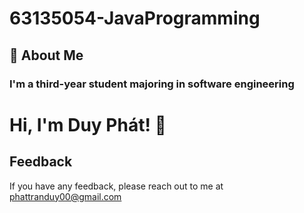# 63135054-JavaProgramming

## 🚀 About Me

### I'm a third-year student majoring in software engineering

# Hi, I'm Duy Phát! 👋

## Feedback

If you have any feedback, please reach out to me at phattranduy00@gmail.com
